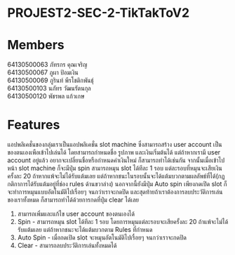 # PROJEST2-SEC-2-TikTakToV2

# Members
64130500063 ภัทรกร คุณเจริญ <br>
64130500067 ภูผา ป้อมเงิน <br>
64130500069 ภูรินท์ พีรโชติกพันธุ์ <br>
64130500103 นภัทร วัฒนรัตนกุล <br>
64130500120 พัชรพล แก้วเกษ <br>

<h1>Features</h1>
แอปพลิเคชั่นของกลุ่มเราเป็นแอปพลิเคชั่น slot machine ซึ่งสามารถสร้าง user account เป็นของตนเองเพือเข้าไปเล่นได้ โดยสามารถกำหนดชื่อ รูปภาพ และเงินเริ่มต้นได้ แต่ถ้าหากเรามี user account อยู่แล้ว อยากจะเปลี่ยนชื่อหรือกำหนดค่าเงินใหม่ ก็สามารถทำได้เช่นกัน จากนั้นเมื่อเข้าไปหน้า slot machine ก็จะมีปุ่ม spin สามารถหมุน slot ได้ทีละ 1 รอบ แต่ละรอบที่หมุนจะเสียเงินครั้งละ 20 ถ้าหากแพ้จะไม่ได้รับแต้มเลย แต่ถ้าหากชนะในรอบนั้นจะได้แต้มบวกตามผลลัพธ์ที่ได้(กฏกติกาการได้รับแต้มอยู่ที่ช่อง rules ด้านขวาล่าง) นอกจากนี้ยังมีปุ่ม Auto spin เพียงกดเปิด slot ก็จะทำการหมุนแบบอัตโนมัติไปเรื่อยๆ จนกว่าเราจะกดปิด และสุดท้ายถ้าเราต้องการลบประวัติการเล่นของเราทั้งหมด ก็สามารถทำได้ด้วยการกดที่ปุ่ม clear ได้เลย
<ol type="1">
  <li>สามารถเพิ่มและแก้ไข user account ของตนเองได้</li>
  <li>Spin - สามารถหมุน slot ได้ทีละ 1 รอบ โดยการหมุนแต่ละรอบจะเสียครั้งละ 20 ถ้าแพ้จะไม่ได้รับแต้มเลย แต่ถ้าหากชนะจะได้แต้มบวกตาม Rules ที่กำหนด</li>
  <li>Auto Spin - เมื่อกดเปิด slot จะหมุนอัตโนมัติไปเรื่อยๆ จนกว่าเราจะกดปิด</li>
  <li>Clear - สามารถลบประวัติการเล่นทั้งหมดได้
</ol>
